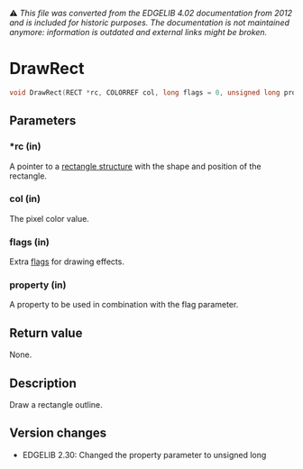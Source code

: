 :warning: _This file was converted from the EDGELIB 4.02 documentation from 2012 and is included for historic purposes. The documentation is not maintained anymore: information is outdated and external links might be broken._

# DrawRect


```c++
void DrawRect(RECT *rc, COLORREF col, long flags = 0, unsigned long property = 0)
```

## Parameters
### *rc (in)
A pointer to a [rectangle structure](ref_globalstructures.md) with the shape and position of the rectangle.

### col (in)
The pixel color value.

### flags (in)
Extra [flags](classedisplay_definitions.md) for drawing effects.

### property (in)
A property to be used in combination with the flag parameter.

## Return value
None.

## Description
Draw a rectangle outline.

## Version changes
- EDGELIB 2.30: Changed the property parameter to unsigned long

